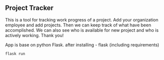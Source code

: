 ## Project Tracker

This is a tool for tracking work progress of a project.
Add your organization employee and add projects.
Then we can keep track of what have been accomplished.
We can also see who is available for new project and who is actively working.
Thank you!

App is base on python Flask.
after installing - flask 
(including requirements)
<br>
```
flask run
```